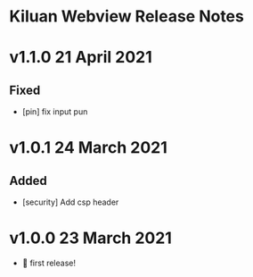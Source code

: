 # Kiluan Webview Release Notes

# v1.1.0 21 April 2021

## Fixed

- [pin] fix input pun

# v1.0.1 24 March 2021

## Added

- [security] Add csp header

# v1.0.0 23 March 2021

- 🎉 first release!
